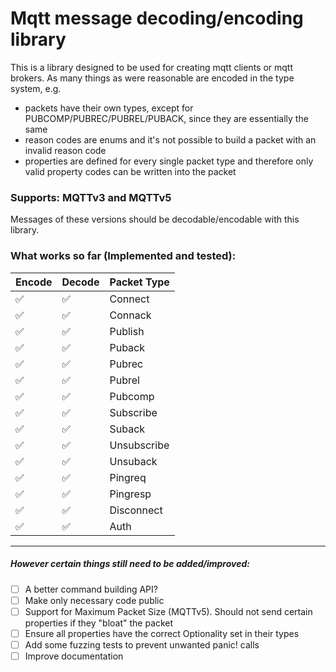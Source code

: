 # Mqtt message decoding/encoding library

This is a library designed to be used for creating mqtt clients or mqtt brokers.
As many things as were reasonable are encoded in the type system, e.g.
- packets have their own types, except for PUBCOMP/PUBREC/PUBREL/PUBACK, since they are essentially the same
- reason codes are enums and it's not possible to build a packet with an invalid reason code
- properties are defined for every single packet type and therefore only valid property codes can be written into the packet

### Supports: MQTTv3 and MQTTv5

Messages of these versions should be decodable/encodable with this library.

### What works so far (Implemented and tested):

| Encode | Decode | Packet Type |
|--------|--------|-------------|
| ✅     | ✅      | Connect     |
| ✅     | ✅      | Connack     |
| ✅     | ✅      | Publish     |
| ✅     | ✅      | Puback      |
| ✅     | ✅      | Pubrec      |
| ✅     | ✅      | Pubrel      |
| ✅     | ✅      | Pubcomp     |
| ✅     | ✅      | Subscribe   |
| ✅     | ✅      | Suback      |
| ✅     | ✅      | Unsubscribe |
| ✅     | ✅      | Unsuback    |
| ✅     | ✅      | Pingreq     |
| ✅     | ✅      | Pingresp    |
| ✅     | ✅      | Disconnect  |
| ✅     | ✅      | Auth        |

-------------------------

##### However certain things still need to be added/improved:


- [ ] A better command building API?
- [ ] Make only necessary code public
- [ ] Support for Maximum Packet Size (MQTTv5). Should not send certain properties if they "bloat" the packet
- [ ] Ensure all properties have the correct Optionality set in their types
- [ ] Add some fuzzing tests to prevent unwanted panic! calls
- [ ] Improve documentation